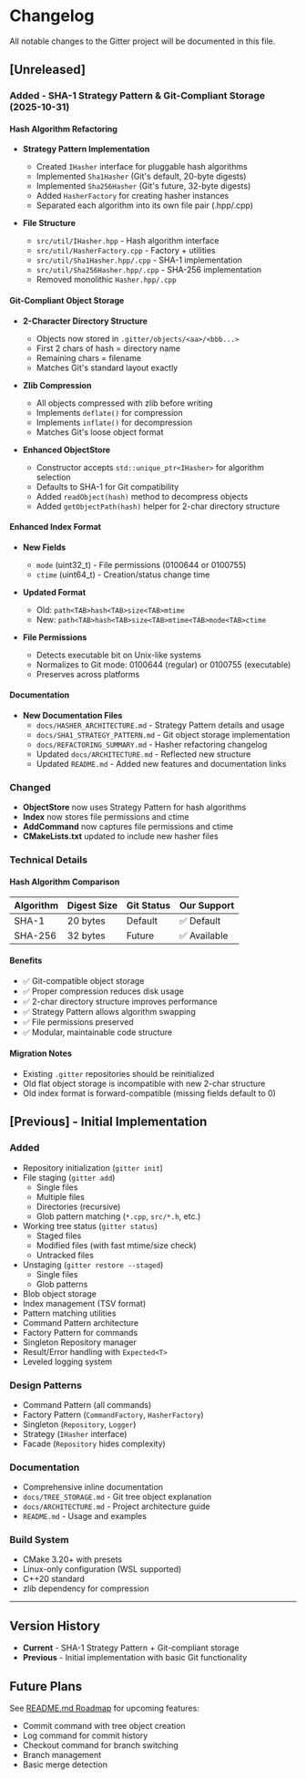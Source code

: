# Changelog

All notable changes to the Gitter project will be documented in this file.

## [Unreleased]

### Added - SHA-1 Strategy Pattern & Git-Compliant Storage (2025-10-31)

#### Hash Algorithm Refactoring
- **Strategy Pattern Implementation**
  - Created `IHasher` interface for pluggable hash algorithms
  - Implemented `Sha1Hasher` (Git's default, 20-byte digests)
  - Implemented `Sha256Hasher` (Git's future, 32-byte digests)
  - Added `HasherFactory` for creating hasher instances
  - Separated each algorithm into its own file pair (.hpp/.cpp)

- **File Structure**
  - `src/util/IHasher.hpp` - Hash algorithm interface
  - `src/util/HasherFactory.cpp` - Factory + utilities
  - `src/util/Sha1Hasher.hpp/.cpp` - SHA-1 implementation
  - `src/util/Sha256Hasher.hpp/.cpp` - SHA-256 implementation
  - Removed monolithic `Hasher.hpp/.cpp`

#### Git-Compliant Object Storage
- **2-Character Directory Structure**
  - Objects now stored in `.gitter/objects/<aa>/<bbb...>`
  - First 2 chars of hash = directory name
  - Remaining chars = filename
  - Matches Git's standard layout exactly

- **Zlib Compression**
  - All objects compressed with zlib before writing
  - Implements `deflate()` for compression
  - Implements `inflate()` for decompression
  - Matches Git's loose object format

- **Enhanced ObjectStore**
  - Constructor accepts `std::unique_ptr<IHasher>` for algorithm selection
  - Defaults to SHA-1 for Git compatibility
  - Added `readObject(hash)` method to decompress objects
  - Added `getObjectPath(hash)` helper for 2-char directory structure

#### Enhanced Index Format
- **New Fields**
  - `mode` (uint32_t) - File permissions (0100644 or 0100755)
  - `ctime` (uint64_t) - Creation/status change time

- **Updated Format**
  - Old: `path<TAB>hash<TAB>size<TAB>mtime`
  - New: `path<TAB>hash<TAB>size<TAB>mtime<TAB>mode<TAB>ctime`

- **File Permissions**
  - Detects executable bit on Unix-like systems
  - Normalizes to Git mode: 0100644 (regular) or 0100755 (executable)
  - Preserves across platforms

#### Documentation
- **New Documentation Files**
  - `docs/HASHER_ARCHITECTURE.md` - Strategy Pattern details and usage
  - `docs/SHA1_STRATEGY_PATTERN.md` - Git object storage implementation
  - `docs/REFACTORING_SUMMARY.md` - Hasher refactoring changelog
  - Updated `docs/ARCHITECTURE.md` - Reflected new structure
  - Updated `README.md` - Added new features and documentation links

### Changed
- **ObjectStore** now uses Strategy Pattern for hash algorithms
- **Index** now stores file permissions and ctime
- **AddCommand** now captures file permissions and ctime
- **CMakeLists.txt** updated to include new hasher files

### Technical Details

#### Hash Algorithm Comparison
| Algorithm | Digest Size | Git Status   | Our Support |
|-----------|-------------|--------------|-------------|
| SHA-1     | 20 bytes    | Default      | ✅ Default  |
| SHA-256   | 32 bytes    | Future       | ✅ Available|

#### Benefits
- ✅ Git-compatible object storage
- ✅ Proper compression reduces disk usage
- ✅ 2-char directory structure improves performance
- ✅ Strategy Pattern allows algorithm swapping
- ✅ File permissions preserved
- ✅ Modular, maintainable code structure

#### Migration Notes
- Existing `.gitter` repositories should be reinitialized
- Old flat object storage is incompatible with new 2-char structure
- Old index format is forward-compatible (missing fields default to 0)

## [Previous] - Initial Implementation

### Added
- Repository initialization (`gitter init`)
- File staging (`gitter add`)
  - Single files
  - Multiple files
  - Directories (recursive)
  - Glob pattern matching (`*.cpp`, `src/*.h`, etc.)
- Working tree status (`gitter status`)
  - Staged files
  - Modified files (with fast mtime/size check)
  - Untracked files
- Unstaging (`gitter restore --staged`)
  - Single files
  - Glob patterns
- Blob object storage
- Index management (TSV format)
- Pattern matching utilities
- Command Pattern architecture
- Factory Pattern for commands
- Singleton Repository manager
- Result/Error handling with `Expected<T>`
- Leveled logging system

### Design Patterns
- Command Pattern (all commands)
- Factory Pattern (`CommandFactory`, `HasherFactory`)
- Singleton (`Repository`, `Logger`)
- Strategy (`IHasher` interface)
- Facade (`Repository` hides complexity)

### Documentation
- Comprehensive inline documentation
- `docs/TREE_STORAGE.md` - Git tree object explanation
- `docs/ARCHITECTURE.md` - Project architecture guide
- `README.md` - Usage and examples

### Build System
- CMake 3.20+ with presets
- Linux-only configuration (WSL supported)
- C++20 standard
- zlib dependency for compression

---

## Version History

- **Current** - SHA-1 Strategy Pattern + Git-compliant storage
- **Previous** - Initial implementation with basic Git functionality

## Future Plans

See [README.md Roadmap](README.md#roadmap) for upcoming features:
- Commit command with tree object creation
- Log command for commit history
- Checkout command for branch switching
- Branch management
- Basic merge detection

